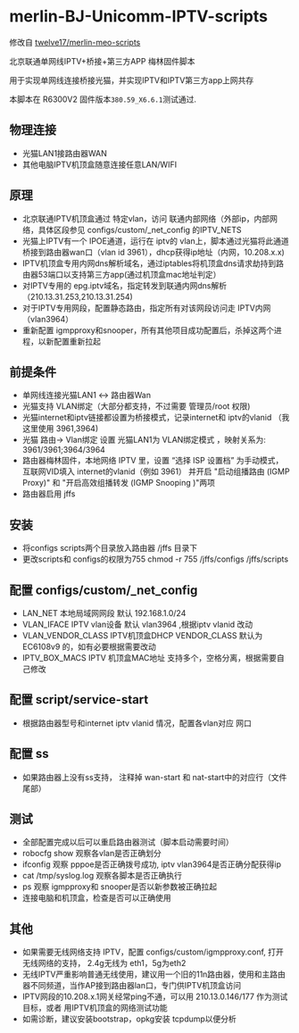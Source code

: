 merlin-BJ-Unicomm-IPTV-scripts
==================

修改自  [twelve17/merlin-meo-scripts](https://github.com/twelve17/merlin-meo-scripts)


北京联通单网线IPTV+桥接+第三方APP 梅林固件脚本

用于实现单网线连接桥接光猫，并实现IPTV和IPTV第三方app上网共存

本脚本在  R6300V2 固件版本`380.59_X6.6.1`测试通过.

## 物理连接

* 光猫LAN1接路由器WAN
* 其他电脑IPTV机顶盒随意连接任意LAN/WIFI

## 原理

* 北京联通IPTV机顶盒通过 特定vlan，访问 联通内部网络（外部ip，内部网络，具体区段参见 configs/custom/_net_config 的IPTV_NETS
* 光猫上IPTV有一个 IPOE通道，运行在 iptv的 vlan上，脚本通过光猫将此通道桥接到路由器wan口（vlan id 3961），dhcp获得ip地址（内网，10.208.x.x)
* IPTV机顶盒专用内网dns解析域名，通过iptables将机顶盒dns请求劫持到路由器53端口以支持第三方app(通过机顶盒mac地址判定）
* 对IPTV专用的  epg.iptv域名，指定转发到联通内网dns解析（210.13.31.253,210.13.31.254)
* 对于IPTV专用网段，配置静态路由，指定所有对该网段访问走 IPTV内网（vlan3964）
* 重新配置 igmpproxy和snooper，所有其他项目成功配置后，杀掉这两个进程，以新配置重新拉起

## 前提条件

* 单网线连接光猫LAN1 <-> 路由器Wan
* 光猫支持 VLAN绑定（大部分都支持，不过需要 管理员/root 权限)
* 光猫internet和iptv链接都设置为桥接模式，记录internet和 iptv的vlanid （我这里使用  3961,3964)
* 光猫 路由-> Vlan绑定  设置 光猫LAN1为 VLAN绑定模式 ，映射关系为:    3961/3961;3964/3964
* 路由器梅林固件，本地网络  IPTV  里，设置 “选择 ISP 设置档” 为手动模式，互联网VID填入  internet的vlanid（例如 3961）
   并开启 "启动组播路由 (IGMP Proxy)" 和 "开启高效组播转发 (IGMP Snooping )"两项
* 路由器启用 jffs

## 安装

* 将configs scripts两个目录放入路由器 /jffs 目录下
* 更改scripts和 configs的权限为755   chmod -r 755 /jffs/configs /jffs/scripts

## 配置  configs/custom/_net_config
* LAN_NET 本地局域网网段 默认  192.168.1.0/24
* VLAN_IFACE IPTV vlan设备 默认 vlan3964  ,根据iptv  vlanid 改动
* VLAN_VENDOR_CLASS IPTV机顶盒DHCP VENDOR_CLASS 默认为 EC6108v9 的，如有必要根据需要改动
* IPTV_BOX_MACS IPTV 机顶盒MAC地址 支持多个，空格分离，根据需要自己修改
 
## 配置  script/service-start

* 根据路由器型号和internet iptv vlanid 情况，配置各vlan对应 网口

## 配置 ss

* 如果路由器上没有ss支持， 注释掉 wan-start 和 nat-start中的对应行（文件尾部）


## 测试

* 全部配置完成以后可以重启路由器测试（脚本启动需要时间）
* robocfg show 观察各vlan是否正确划分
* ifconfig 观察 pppoe是否正确拨号成功, iptv vlan3964是否正确分配获得ip
* cat /tmp/syslog.log 观察各脚本是否正确执行
* ps 观察 igmpproxy和 snooper是否以新参数被正确拉起
* 连接电脑和机顶盒，检查是否可以正确使用


## 其他

* 如果需要无线网络支持 IPTV，配置 configs/custom/igmpproxy.conf, 打开无线网络的支持， 2.4g无线为 eth1，5g为eth2
* 无线IPTV严重影响普通无线使用，建议用一个旧的11n路由器，使用和主路由器不同频道，当作AP接到路由器lan口，专门供IPTV机顶盒访问
* IPTV网段的10.208.x.1网关经常ping不通，可以用 210.13.0.146/177 作为测试目标，或者 用IPTV机顶盒的网络测试功能
* 如需诊断，建议安装bootstrap，opkg安装 tcpdump以便分析
